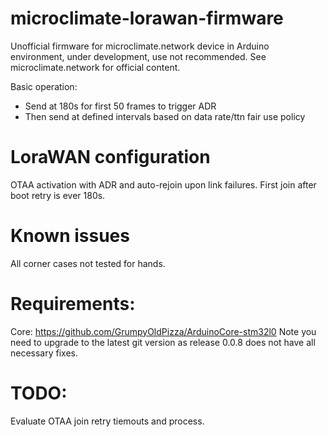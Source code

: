 # microclimate-lorawan-firmware
Unofficial firmware for microclimate.network device in Arduino environment, under development, use not recommended. See microclimate.network for official content.

Basic operation:
 * Send at 180s for first 50 frames to trigger ADR
 * Then send at defined intervals based on data rate/ttn fair use policy

# LoraWAN configuration
OTAA activation with ADR and auto-rejoin upon link failures. First join after boot retry is ever 180s.

# Known issues
All corner cases not tested for hands.

# Requirements:
Core: https://github.com/GrumpyOldPizza/ArduinoCore-stm32l0
Note you need to upgrade to the latest git version as release 0.0.8 does not have all necessary fixes.

# TODO:
Evaluate OTAA join retry tiemouts and process.